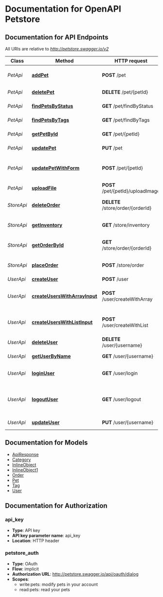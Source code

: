 
# Documentation for OpenAPI Petstore

<a name="documentation-for-api-endpoints"></a>
## Documentation for API Endpoints

All URIs are relative to *http://petstore.swagger.io/v2*

Class | Method | HTTP request | Description
------------ | ------------- | ------------- | -------------
*PetApi* | [**addPet**](Apis/PetApi.md#addpet) | **POST** /pet | Add a new pet to the store
*PetApi* | [**deletePet**](Apis/PetApi.md#deletepet) | **DELETE** /pet/{petId} | Deletes a pet
*PetApi* | [**findPetsByStatus**](Apis/PetApi.md#findpetsbystatus) | **GET** /pet/findByStatus | Finds Pets by status
*PetApi* | [**findPetsByTags**](Apis/PetApi.md#findpetsbytags) | **GET** /pet/findByTags | Finds Pets by tags
*PetApi* | [**getPetById**](Apis/PetApi.md#getpetbyid) | **GET** /pet/{petId} | Find pet by ID
*PetApi* | [**updatePet**](Apis/PetApi.md#updatepet) | **PUT** /pet | Update an existing pet
*PetApi* | [**updatePetWithForm**](Apis/PetApi.md#updatepetwithform) | **POST** /pet/{petId} | Updates a pet in the store with form data
*PetApi* | [**uploadFile**](Apis/PetApi.md#uploadfile) | **POST** /pet/{petId}/uploadImage | uploads an image
*StoreApi* | [**deleteOrder**](Apis/StoreApi.md#deleteorder) | **DELETE** /store/order/{orderId} | Delete purchase order by ID
*StoreApi* | [**getInventory**](Apis/StoreApi.md#getinventory) | **GET** /store/inventory | Returns pet inventories by status
*StoreApi* | [**getOrderById**](Apis/StoreApi.md#getorderbyid) | **GET** /store/order/{orderId} | Find purchase order by ID
*StoreApi* | [**placeOrder**](Apis/StoreApi.md#placeorder) | **POST** /store/order | Place an order for a pet
*UserApi* | [**createUser**](Apis/UserApi.md#createuser) | **POST** /user | Create user
*UserApi* | [**createUsersWithArrayInput**](Apis/UserApi.md#createuserswitharrayinput) | **POST** /user/createWithArray | Creates list of users with given input array
*UserApi* | [**createUsersWithListInput**](Apis/UserApi.md#createuserswithlistinput) | **POST** /user/createWithList | Creates list of users with given input array
*UserApi* | [**deleteUser**](Apis/UserApi.md#deleteuser) | **DELETE** /user/{username} | Delete user
*UserApi* | [**getUserByName**](Apis/UserApi.md#getuserbyname) | **GET** /user/{username} | Get user by user name
*UserApi* | [**loginUser**](Apis/UserApi.md#loginuser) | **GET** /user/login | Logs user into the system
*UserApi* | [**logoutUser**](Apis/UserApi.md#logoutuser) | **GET** /user/logout | Logs out current logged in user session
*UserApi* | [**updateUser**](Apis/UserApi.md#updateuser) | **PUT** /user/{username} | Updated user


<a name="documentation-for-models"></a>
## Documentation for Models

 - [ApiResponse](.//Models/ApiResponse.md)
 - [Category](.//Models/Category.md)
 - [InlineObject](.//Models/InlineObject.md)
 - [InlineObject1](.//Models/InlineObject1.md)
 - [Order](.//Models/Order.md)
 - [Pet](.//Models/Pet.md)
 - [Tag](.//Models/Tag.md)
 - [User](.//Models/User.md)


<a name="documentation-for-authorization"></a>
## Documentation for Authorization

<a name="api_key"></a>
### api_key

- **Type**: API key
- **API key parameter name**: api_key
- **Location**: HTTP header

<a name="petstore_auth"></a>
### petstore_auth

- **Type**: OAuth
- **Flow**: implicit
- **Authorization URL**: http://petstore.swagger.io/api/oauth/dialog
- **Scopes**:
  - write:pets: modify pets in your account
  - read:pets: read your pets
